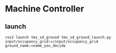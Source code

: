 # Machine Controller

## launch

```
ros2 launch tms_sd_ground tms_sd_ground_launch.py input/occupancy_grid:=/input/occupancy_grid ground_name:=name_you_decide
```
